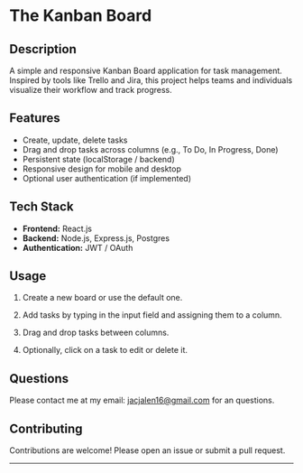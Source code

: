 # The Kanban Board

## Description
A simple and responsive Kanban Board application for task management. Inspired by tools like Trello and Jira, this project helps teams and individuals visualize their workflow and track progress.

## Features
- Create, update, delete tasks
- Drag and drop tasks across columns (e.g., To Do, In Progress, Done)
- Persistent state (localStorage / backend)
- Responsive design for mobile and desktop
- Optional user authentication (if implemented)

## Tech Stack
- **Frontend:** React.js
- **Backend:** Node.js, Express.js, Postgres
- **Authentication:** JWT / OAuth

##  Usage
1. Create a new board or use the default one.

2. Add tasks by typing in the input field and assigning them to a column.

3. Drag and drop tasks between columns.

4. Optionally, click on a task to edit or delete it.

## Questions
Please contact me at my email: jacjalen16@gmail.com for an questions.

## Contributing
Contributions are welcome! Please open an issue or submit a pull request.

---
